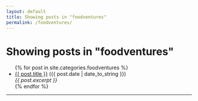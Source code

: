 ```yaml
---
layout: default
title: Showing posts in "foodventures"
permalink: /foodventures/
---
```


<h1>Showing posts in "foodventures"</h1>

<ul>
  {% for post in site.categories.foodventures %}
    <li><a href="{{ post.url }}">{{ post.title }}</a> ({{ post.date | date_to_string }})<br>
      <i>{{ post.excerpt }}</i>
    </li>
  {% endfor %}
</ul>
<hr>
